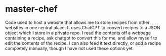 # master-chef

Code used to host a website that allows me to store recipes from other websites in one central place. 
It uses ChatGPT to convert recipes to a JSON object which I store in a private repo. 
I read the contents off a webpage containing a recipe, ask chatgpt to convert this for me, and allow myself to edit 
the contents of the recipe. I can also feed it text directly, or add a recipe completely manually, though I have not used
these options yet. 
